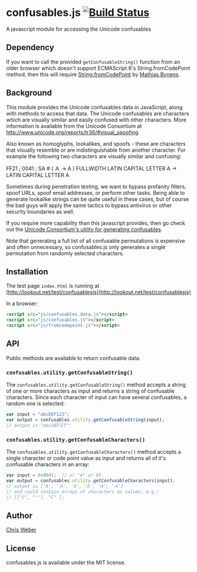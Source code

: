 # confusables.js [![Build Status](https://travis-ci.org/cweb/confusables.js.svg?branch=master)](https://travis-ci.org/cweb/confusables.js)
A javascript module for accessing the Unicode confusables

## Dependency
If you want to call the provided `getConfusableString()` function from an older browser which doesn't support ECMAScript 6's String.fromCodePoint method, then this will require [String.fromCodePoint](https://github.com/mathiasbynens/String.fromCodePoint) by [Mathias Bynens](https://mathiasbynens.be/).

## Background
This module provides the Unicode confusables data in JavaScript, along with methods to access that data.  The Unicode confusables are characters which are visually similar and easily confused with other characters.  More information is available from the Unicode Consortium at http://www.unicode.org/reports/tr36/#visual_spoofing.  

Also known as homoglyphs, lookalikes, and spoofs - these are characters that visually resemble or are indistinguishable from another character. For example the following two characters are visually similar and confusing:

FF21 ; 0041 ; SA # ( Ａ → A ) FULLWIDTH LATIN CAPITAL LETTER A → LATIN CAPITAL LETTER A

Sometimes during penetration testing, we want to bypass profanity filters, spoof URLs, spoof email addresses, or perform other tasks. Being able to generate lookalike strings can be quite useful in these cases, but of course the bad guys will apply the same tactics to bypass antivirus or other security boundaries as well. 

If you require more capability than this javascript provides, then go check out the [Unicode Consortium's utility for generating confusables](http://unicode.org/cldr/utility/confusables.jsp).

Note that generating a full list of all confusable permutations is expensive and often unnecessary, so confusables.js only generates a single permutation from randomly selected characters.

## Installation
The test page `index.html` is running at [http://lookout.net/test/confusablesjs](http://lookout.net/test/confusablesjs)

In a browser:

```html
<script src="js/confusables.data.js"></script>
<script src="js/confusables.js"></script>
<script src="js/fromcodepoint.js"></script>
```

## API
Public methods are available to return confusable data.

### `confusables.utility.getConfusableString()`
The `confusables.utility.getConfusableString()` method accepts a string of one or more characters as input and returns a string of confusable characters.  Since each character of input can have several confusables, a random one is selected:

```js
var input = "abcDEF123";
var output = confusables.utility.getConfusableString(input); 
// output is "αƄсᎠᎬϜוƧЗ""
```

### `confusables.utility.getConfusableCharacters()`
The `confusables.utility.getConfusableCharacters()` method accepts a single character or code point value as input and returns all of it's confusable characters in an array:

```js
var input = 0x0041;  // or "A" or 65
var output = confusables.utility.getConfusableCharacters(input); 
// output is ['A', 'Ａ', 'Α', 'А', 'Ꭺ', 'ᗅ']
// and could contain arrays of characters as values, e.g.:
// [["C", "'"], "Ƈ" ];
```

## Author
[Chris Weber](http://lookout.net/)

## License

confusables.js is available under the MIT license.
